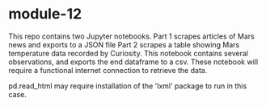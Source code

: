 # module-12

This repo contains two Jupyter notebooks.
Part 1 scrapes articles of Mars news and exports to a JSON file
Part 2 scrapes a table showing Mars temperature data recorded by Curiosity. This notebook contains several observations, and exports
	the end dataframe to a csv.
These notebook will require a functional internet connection to retrieve the data.

pd.read_html may require installation of the 'lxml' package to run in this case.